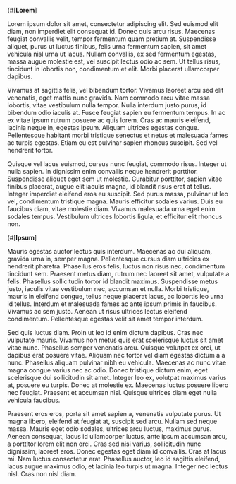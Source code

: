 (#[**Lorem**]

Lorem ipsum dolor sit amet, consectetur adipiscing elit. Sed euismod elit diam, non imperdiet elit consequat id. Donec quis arcu risus. Maecenas feugiat convallis velit, tempor fermentum quam pretium at. Suspendisse aliquet, purus ut luctus finibus, felis urna fermentum sapien, sit amet vehicula nisl urna ut lacus. Nullam convallis, ex sed fermentum egestas, massa augue molestie est, vel suscipit lectus odio ac sem. Ut tellus risus, tincidunt in lobortis non, condimentum et elit. Morbi placerat ullamcorper dapibus.

Vivamus at sagittis felis, vel bibendum tortor. Vivamus laoreet arcu sed elit venenatis, eget mattis nunc gravida. Nam commodo arcu vitae massa lobortis, vitae vestibulum nulla tempor. Nulla interdum justo purus, id bibendum odio iaculis at. Fusce feugiat sapien eu fermentum tempus. In ac ex vitae ipsum rutrum posuere ac quis lorem. Cras ac mauris eleifend, lacinia neque in, egestas ipsum. Aliquam ultrices egestas congue. Pellentesque habitant morbi tristique senectus et netus et malesuada fames ac turpis egestas. Etiam eu est pulvinar sapien rhoncus suscipit. Sed vel hendrerit tortor.

Quisque vel lacus euismod, cursus nunc feugiat, commodo risus. Integer ut nulla sapien. In dignissim enim convallis neque hendrerit porttitor. Suspendisse aliquet eget sem ut molestie. Curabitur porttitor, sapien vitae finibus placerat, augue elit iaculis magna, id blandit risus erat at tellus. Integer imperdiet eleifend eros eu suscipit. Sed purus massa, pulvinar ut leo vel, condimentum tristique magna. Mauris efficitur sodales varius. Duis eu faucibus diam, vitae molestie diam. Vivamus malesuada urna eget enim sodales tempus. Vestibulum ultrices lobortis ligula, et efficitur elit rhoncus non.

(#[**Ipsum**]

Mauris egestas auctor lectus quis interdum. Maecenas ac dui aliquam, gravida urna in, semper magna. Pellentesque cursus diam ultricies ex hendrerit pharetra. Phasellus eros felis, luctus non risus nec, condimentum tincidunt sem. Praesent metus diam, rutrum nec laoreet sit amet, vulputate a felis. Phasellus sollicitudin tortor id blandit maximus. Suspendisse metus justo, iaculis vitae vestibulum nec, accumsan et nulla. Morbi tristique, mauris in eleifend congue, tellus neque placerat lacus, ac lobortis leo urna id tellus. Interdum et malesuada fames ac ante ipsum primis in faucibus. Vivamus ac sem justo. Aenean ut risus ultrices lectus eleifend condimentum. Pellentesque egestas velit sit amet tempor interdum.

Sed quis luctus diam. Proin ut leo id enim dictum dapibus. Cras nec vulputate mauris. Vivamus non metus quis erat scelerisque luctus sit amet vitae nunc. Phasellus semper venenatis arcu. Quisque volutpat ex orci, ut dapibus erat posuere vitae. Aliquam nec tortor vel diam egestas dictum a a nunc. Phasellus aliquam pulvinar nibh eu vehicula. Maecenas ac nunc vitae magna congue varius nec ac odio. Donec tristique dictum enim, eget scelerisque dui sollicitudin sit amet. Integer leo ex, volutpat maximus varius at, posuere eu turpis. Donec at molestie ex. Maecenas luctus posuere libero nec feugiat. Praesent et accumsan nisl. Quisque ultrices diam eget nulla vehicula faucibus.

Praesent eros eros, porta sit amet sapien a, venenatis vulputate purus. Ut magna libero, eleifend at feugiat at, suscipit sed arcu. Nullam sed neque massa. Mauris eget odio sodales, ultrices arcu luctus, maximus purus. Aenean consequat, lacus id ullamcorper luctus, ante ipsum accumsan arcu, a porttitor lorem elit non orci. Cras sed nisi varius, sollicitudin nunc dignissim, laoreet eros. Donec egestas eget diam id convallis. Cras at lacus mi. Nam luctus consectetur erat. Phasellus auctor, leo id sagittis eleifend, lacus augue maximus odio, et lacinia leo turpis ut magna. Integer nec lectus nisl. Cras non nisl diam.
